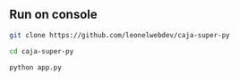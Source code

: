 ## Run on console
```bash
git clone https://github.com/leonelwebdev/caja-super-py
```
```bash
cd caja-super-py
```
```bash
python app.py
```
